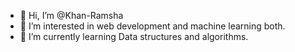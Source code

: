- 👋 Hi, I’m @Khan-Ramsha
- 👀 I’m interested in web development and machine learning both.
- 🌱 I’m currently learning Data structures and algorithms.
<!---
Khan-Ramsha/Khan-Ramsha is a ✨ special ✨ repository because its `README.md` (this file) appears on your GitHub profile.
You can click the Preview link to take a look at your changes.
--->
